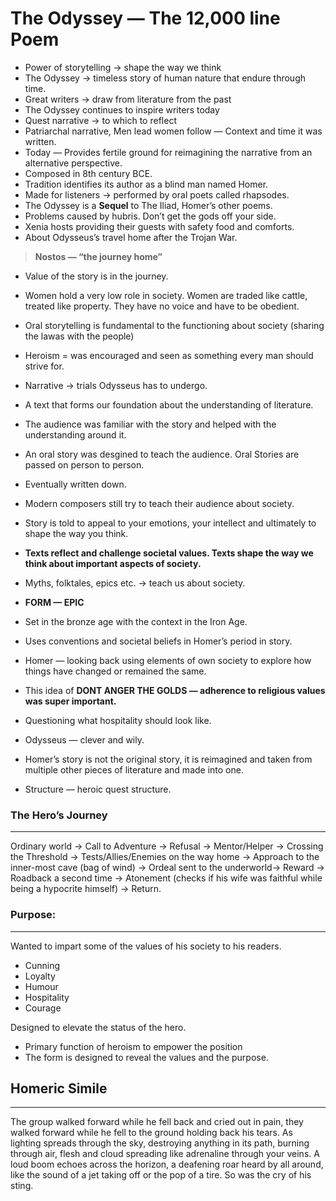 # The Odyssey — The 12,000 line Poem

- Power of storytelling → shape the way we think
- The Odyssey → timeless story of human nature that endure through time.
- Great writers → draw from literature from the past
- The Odyssey continues to inspire writers today
- Quest narrative → to which to reflect
- Patriarchal narrative, Men lead women follow — Context and time it was written.
- Today — Provides fertile ground for reimagining the narrative from an alternative perspective.
- Composed in 8th century BCE.
- Tradition identifies its author as a blind man named Homer.
- Made for listeners → performed by oral poets called rhapsodes.
- The Odyssey is a **Sequel** to The Iliad, Homer’s other poems.
- Problems caused by hubris. Don’t get the gods off your side.
- Xenia hosts providing their guests with safety food and comforts.
- About Odysseus’s travel home after the Trojan War.

> **Nostos — “the journey home”**
> 
- Value of the story is in the journey.
- Women hold a very low role in society. Women are traded like cattle, treated like property. They have no voice and have to be obedient.
- Oral storytelling is fundamental to the functioning about society (sharing the lawas with the people)
- Heroism = was encouraged and seen as something every man should strive for.

- Narrative → trials Odysseus has to undergo.
- A text that forms our foundation about the understanding of literature.
- The audience was familiar with the story and helped with the understanding around it.
- An oral story was desgined to teach the audience. Oral Stories are passed on person to person.
- Eventually written down.
- Modern composers still try to teach their audience about society.
- Story is told to appeal to your emotions, your intellect and ultimately to shape the way you think.
- **Texts reflect and challenge societal values. Texts shape the way we think about important aspects of society.**
- Myths, folktales, epics etc. → teach us about society.
- **FORM — EPIC**
- Set in the bronze age with the context in the Iron Age.
- Uses conventions and societal beliefs in Homer’s period in story.
- Homer — looking back using elements of own society to explore how things have changed or remained the same.
- This idea of **DONT ANGER THE GOLDS — adherence to religious values was super important.**
- Questioning what hospitality should look like.
- Odysseus — clever and wily.
- Homer’s story is not the original story, it is reimagined and taken from multiple other pieces of literature and made into one.
- Structure — heroic quest structure.

### The Hero’s Journey

---

Ordinary world → Call to Adventure → Refusal → Mentor/Helper → Crossing the Threshold → Tests/Allies/Enemies on the way home → Approach to the inner-most cave (bag of wind) → Ordeal sent to the underworld→ Reward → Roadback a second time → Atonement (checks if his wife was faithful while being a hypocrite himself) → Return. 

### Purpose:

---

Wanted to impart some of the values of his society to his readers. 

- Cunning
- Loyalty
- Humour
- Hospitality
- Courage

Designed to elevate the status of the hero. 

- Primary function of heroism to empower the position
- The form is designed to reveal the values and the purpose.

## Homeric Simile

---

The group walked forward while he fell back and cried out in pain, they walked forward while he fell to the ground holding back his tears. As lighting spreads through the sky, destroying anything in its path, burning through air, flesh and cloud spreading like adrenaline through your  veins. A loud boom echoes across the horizon, a deafening roar heard by all around, like the sound of a jet taking off or the pop of a tire. So was the cry of his sting.